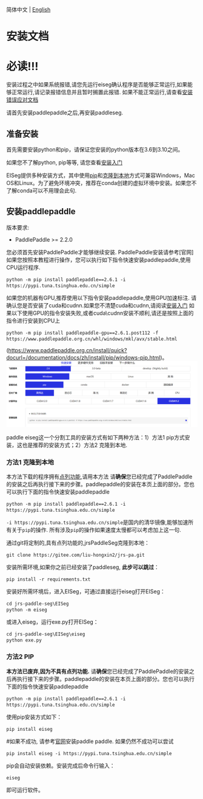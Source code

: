 简体中文 | [English](install_en.md)
# 安装文档

# 必读!!!
安装过程之中如果系统报错,请您先运行eiseg确认程序是否能够正常运行,如果能够正常运行,请记录报错信息并且暂时搁置此报错. 如果不能正常运行,请查看[安装错误应对文档](Install/installerror.md)

请首先安装paddlepaddle之后,再安装paddleseg.

## 准备安装
首先需要安装python和pip，请保证您安装的python版本在3.6到3.10之间。

如果您不了解python, pip等等, 请您查看[安装入门](Install/installfornewbe.md)

EISeg提供多种安装方式，其中使用[pip](#PIP)和[克隆到本地](#克隆到本地)方式可兼容Windows，Mac OS和Linux。为了避免环境冲突，推荐在conda创建的虚拟环境中安装。如果您不了解conda可以不用理会此句. 



## 安装paddlepaddle

版本要求:

* PaddlePaddle >= 2.2.0

您必须首先安装PaddlePaddle才能够继续安装. PaddlePaddle安装请参考[官网]
如果您按照本教程进行操作，您可以执行如下指令快速安装paddlepaddle,使用CPU运行程序.
```shell
python -m pip install paddlepaddle==2.6.1 -i https://pypi.tuna.tsinghua.edu.cn/simple
```
如果您的机器有GPU,推荐使用以下指令安装paddlepaddle,使用GPU加速标注. 请确认您是否安装了cuda和cudnn.如果您不清楚cuda和cudnn,请阅读[安装入门](Install/installfornewbe.md)
如果以下使用GPU的指令安装失败,或者cuda\cudnn安装不顺利,请还是按照上面的指令进行安装到CPU上
```shell
python -m pip install paddlepaddle-gpu==2.6.1.post112 -f https://www.paddlepaddle.org.cn/whl/windows/mkl/avx/stable.html
```
(https://www.paddlepaddle.org.cn/install/quick?docurl=/documentation/docs/zh/install/pip/windows-pip.html)。
![alt text](paddlemainpage.png)


paddle eiseg这一个分割工具的安装方式有如下两种方法：1）方法1 pip方式安装，这也是推荐的安装方式；2）方法2 克隆到本地.



### 方法1 克隆到本地
本方法下载的程序拥有[点列功能](pcbseg/pointline.md),请用本方法
请**确保**您已经完成了PaddlePaddle的安装之后再执行接下来的步骤。paddlepaddle的安装在本页上面的部分。您也可以执行下面的指令快速安装paddlepaddle
```shell
python -m pip install paddlepaddle==2.6.1 -i https://pypi.tuna.tsinghua.edu.cn/simple
```
`-i https://pypi.tuna.tsinghua.edu.cn/simple`是国内的清华镜像,能够加速所有关于`pip`的操作. 所有涉及`pip`的操作如果速度太慢都可以考虑加上这一句.

通过git将定制的,具有点列功能的,jrsPaddleSeg克隆到本地：

```shell
git clone https://gitee.com/liu-hongxin2/jrs-pa.git
```

安装所需环境,如果你之前已经安装了paddleseg, **此步可以跳过**：

```shell
pip install -r requirements.txt
```

安装好所需环境后，进入EISeg，可通过直接运行eiseg打开EISeg：

```shell
cd jrs-paddle-seg\EISeg
python -m eiseg
```

或进入eiseg，运行exe.py打开EISeg：

```shell
cd jrs-paddle-seg\EISeg\eiseg
python exe.py
```



### 方法2 PIP
**本方法已废弃,因为不具有点列功能.**
请**确保**您已经完成了PaddlePaddle的安装之后再执行接下来的步骤。paddlepaddle的安装在本页上面的部分。您也可以执行下面的指令快速安装paddlepaddle
```shell
python -m pip install paddlepaddle==2.6.1 -i https://pypi.tuna.tsinghua.edu.cn/simple
```
使用pip安装方式如下：

```shell
pip install eiseg
```
#如果不成功, 请参考[官网](https://www.paddlepaddle.org.cn/install/quick?docurl=/documentation/docs/zh/install/pip/windows-pip.html)安装paddle paddle. 如果仍然不成功可以尝试
```shell
pip install eiseg -i https://pypi.tuna.tsinghua.edu.cn/simple
```
pip会自动安装依赖。安装完成后命令行输入：
```shell
eiseg
```
即可运行软件。


